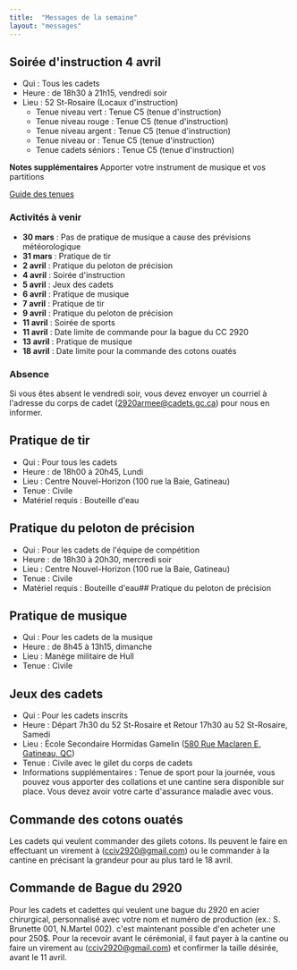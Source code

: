 ```yaml
---
title:  "Messages de la semaine"
layout: "messages"
---
```


## Soirée d'instruction 4 avril
- Qui : Tous les cadets
- Heure : de 18h30 à 21h15, vendredi soir
- Lieu : 52 St-Rosaire (Locaux d'instruction) 
  - Tenue niveau vert : Tenue C5 (tenue d'instruction)
  - Tenue niveau rouge : Tenue C5 (tenue d'instruction)
  - Tenue niveau argent : Tenue C5 (tenue d'instruction)
  - Tenue niveau or : Tenue C5 (tenue d'instruction)
  - Tenue cadets séniors : Tenue C5 (tenue d'instruction)
    
**Notes supplémentaires**  Apporter votre instrument de musique et vos partitions

[Guide des tenues](https://cc2920.ca/docs/ressources/guide_uniforme.v3.pdf)


### Activités à venir

- **30 mars** : Pas de pratique de musique a cause des prévisions météorologique 
- **31 mars** : Pratique de tir
- **2 avril** : Pratique du peloton de précision
- **4 avril** : Soirée d'instruction 
- **5 avril** : Jeux des cadets
- **6 avril** : Pratique de musique
- **7 avril** : Pratique de tir
- **9 avril** : Pratique du peloton de précision
- **11 avril** : Soirée de sports
- **11 avril** : Date limite de commande pour la bague du CC 2920
- **13 avril** : Pratique de musique
- **18 avril** : Date limite pour la commande des cotons ouatés

### Absence

Si vous êtes absent le vendredi soir, vous devez envoyer un courriel à l'adresse du corps de cadet (<2920armee@cadets.gc.ca>) pour nous en informer.

## Pratique de tir

- Qui :  Pour tous les cadets 
- Heure : de 18h00 à 20h45, Lundi
- Lieu : Centre Nouvel-Horizon (100 rue la Baie, Gatineau) 
- Tenue : Civile
- Matériel requis : Bouteille d'eau

## Pratique du peloton de précision

- Qui :  Pour les cadets de l'équipe de compétition
- Heure : de 18h30 à 20h30, mercredi soir
- Lieu : Centre Nouvel-Horizon (100 rue la Baie, Gatineau) 
- Tenue : Civile
- Matériel requis : Bouteille d'eau## Pratique du peloton de précision

## Pratique de musique  

- Qui :  Pour les cadets de la musique 
- Heure : de 8h45 à 13h15, dimanche
- Lieu : Manège militaire de Hull 
- Tenue : Civile

## Jeux des cadets  

- Qui :  Pour les cadets inscrits 
- Heure : Départ 7h30 du 52 St-Rosaire et Retour 17h30 au 52 St-Rosaire, Samedi
- Lieu : École Secondaire Hormidas Gamelin ([580 Rue Maclaren E, Gatineau, QC](https://maps.app.goo.gl/1xSARFd68rGgHGpt5))
- Tenue : Civile avec le  gilet du corps de cadets
- Informations supplémentaires : Tenue de sport pour la journée, vous pouvez vous apporter des collations et une cantine sera disponible sur place. Vous devez avoir votre carte d'assurance maladie avec vous.

## Commande des cotons ouatés

Les cadets qui veulent commander des gilets cotons. Ils peuvent le faire en effectuant un virement à (<cciv2920@gmail.com>) ou le commander à la cantine en précisant la grandeur pour au plus tard le 18 avril.

## Commande de Bague du 2920

Pour les cadets et cadettes qui veulent une bague du 2920 en acier chirurgical, personnalisé avec votre nom et numéro de production (ex.: S. Brunette 001, N.Martel 002).  c'est maintenant possible d'en acheter une pour 250$.  Pour la recevoir avant le cérémonial, il faut payer à la cantine ou faire un virement au (<cciv2920@gmail.com>) et confirmer la taille désirée, avant le 11 avril.
